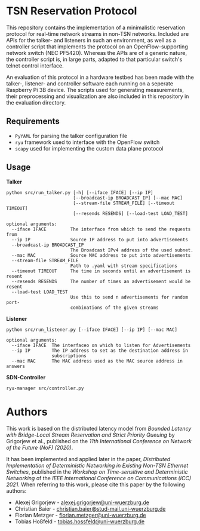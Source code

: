 # TSN Reservation Protocol

This repository contains the implementation of a minimalistic reservation protocol for real-time network streams in non-TSN networks.
Included are APIs for the talker- and listeners in such an environment, as well as a controller script that implements the protocol on an OpenFlow-supporting network switch (NEC PF5420).
Whereas the APIs are of a generic nature, the controller script is, in large parts, adapted to that particular switch's telnet control interface.

An evaluation of this protocol in a hardware testbed has been made with the talker-, listener- and controller software each running on a seperate Raspberry Pi 3B device.
The scripts used for generating measurements, their preprocessing and visualization are also included in this repository in the evaluation directory.

## Requirements

+ `PyYAML` for parsing the talker configuration file
+ `ryu` framework used to interface with the OpenFlow switch
+ `scapy` used for implementing the custom data plane protocol

## Usage

__Talker__

```
python src/run_talker.py [-h] [--iface IFACE] [--ip IP]
                         [--broadcast-ip BROADCAST_IP] [--mac MAC]
                         [--stream-file STREAM_FILE] [--timeout TIMEOUT]
                         [--resends RESENDS] [--load-test LOAD_TEST]

optional arguments:
  --iface IFACE         The interface from which to send the requests from
  --ip IP               Source IP address to put into advertisements
  --broadcast-ip BROADCAST_IP
                        The Broadcast IPv4 address of the used subnet.
  --mac MAC             Source MAC address to put into advertisements
  --stream-file STREAM_FILE
                        Path to .yaml with stream specifications
  --timeout TIMEOUT     The time in seconds until an advertisement is resent
  --resends RESENDS     The number of times an advertisement would be resent
  --load-test LOAD_TEST
                        Use this to send n advertisements for random port-
                        combinations of the given streams
```

__Listener__

```
python src/run_listener.py [--iface IFACE] [--ip IP] [--mac MAC]

optional arguments:
  --iface IFACE  The interfaceo on which to listen for Advertisements
  --ip IP        The IP address to set as the destination address in
                 subscriptions
  --mac MAC      The MAC address used as the MAC source address in answers
```

__SDN-Controller__


```
ryu-manager src/controller.py
```

# Authors

This work is based on the distributed latency model from _Bounded Latency with Bridge-Local Stream Reservation and Strict Priority Queuing_ by Grigorjew et al., published on the _11th International Conference on Network of the Future (NoF) (2020)_.

It has been implemented and applied later in the paper, _Distributed Implementation of Deterministic Networking in Existing Non-TSN Ethernet Switches_, published in the _Workshop on Time-sensitive and Deterministic Networking_ of the _IEEE International Conference on Communications (ICC) 2021_. When referring to this work, please cite this paper by the following authors:

* Alexej Grigorjew - alexej.grigorjew@uni-wuerzburg.de
* Christian Baier - christian.baier@stud-mail.uni-wuerzburg.de
* Florian Metzger - florian.metzger@uni-wuerzburg.de
* Tobias Hoßfeld - tobias.hossfeld@uni-wuerzburg.de
